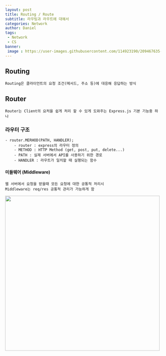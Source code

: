```yaml
---
layout: post
title: Routing / Route
subtitle: 라우팅과 라우트에 대해서
categories: Network
author: Daniel
tags: 
 - Network
 - CS
banner:
 image : https://user-images.githubusercontent.com/114923190/209467635-bc6f3a3e-6af0-4e04-9c44-a22f2a8ccf51.png
---
```


## Routing 
	Routing은 클라이언트의 요청 조건(메서드, 주소 등)에 대응해 응답하는 방식

## Router
	Router는 Client의 요처을 쉽게 처리 할 수 있게 도와주는 Express.js 기본 기능중 하나

### 라우터 구조
	- router.MERHOD(PATH, HANDLER);
		- router : express의 라우터 정의
		- METHOD : HTTP Method (get, post, put, delete...)
		- PATH : 실제 서버에서 API를 사용하기 위한 경로
		- HANDLER : 라우트가 일치할 때 실행되는 함수

#### 미들웨어 (Middleware)
	웹 서버에서 요청을 받을때 모든 요청에 대한 공통적 처리시
	Middleware는 req/res 공통적 관리가 가능하게 함
<img src = 'https://user-images.githubusercontent.com/114923190/209467635-bc6f3a3e-6af0-4e04-9c44-a22f2a8ccf51.png' width = '500'>
